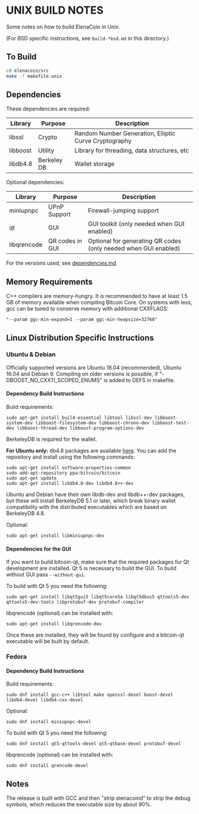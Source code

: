 UNIX BUILD NOTES
====================
Some notes on how to build ElenaCoin in Unix.

(For BSD specific instructions, see `build-*bsd.md` in this directory.)

To Build
---------------------

```bash
cd elenacoin/src
make -f makefile.unix
```

Dependencies
---------------------

These dependencies are required:

 Library     | Purpose          | Description
 ------------|------------------|----------------------
 libssl      | Crypto           | Random Number Generation, Elliptic Curve Cryptography
 libboost    | Utility          | Library for threading, data structures, etc
 libdb4.8    | Berkeley DB      | Wallet storage


Optional dependencies:

 Library     | Purpose          | Description
 ------------|------------------|----------------------
 miniupnpc   | UPnP Support     | Firewall-jumping support
 qt          | GUI              | GUI toolkit (only needed when GUI enabled)
 libqrencode | QR codes in GUI  | Optional for generating QR codes (only needed when GUI enabled)

For the versions used, see [dependencies.md](dependencies.md)

Memory Requirements
--------------------

C++ compilers are memory-hungry. It is recommended to have at least 1.5 GB of
memory available when compiling Bitcoin Core. On systems with less, gcc can be
tuned to conserve memory with additional CXXFLAGS:


    "--param ggc-min-expand=1 --param ggc-min-heapsize=32768"


## Linux Distribution Specific Instructions

### Ubuntu & Debian

Officially supported versions are Ubuntu 18.04 (recommended), Ubuntu 16.04 and Debian 9.
Compiling on older versions is possible, if "-DBOOST_NO_CXX11_SCOPED_ENUMS" is added to DEFS in makefile.

#### Dependency Build Instructions

Build requirements:

    sudo apt-get install build-essential libtool libssl-dev libboost-system-dev libboost-filesystem-dev libboost-chrono-dev libboost-test-dev libboost-thread-dev libboost-program-options-dev

BerkeleyDB is required for the wallet.

**For Ubuntu only:** db4.8 packages are available [here](https://launchpad.net/~bitcoin/+archive/bitcoin).
You can add the repository and install using the following commands:

    sudo apt-get install software-properties-common
    sudo add-apt-repository ppa:bitcoin/bitcoin
    sudo apt-get update
    sudo apt-get install libdb4.8-dev libdb4.8++-dev

Ubuntu and Debian have their own libdb-dev and libdb++-dev packages, but these will install
BerkeleyDB 5.1 or later, which break binary wallet compatibility with the distributed executables which
are based on BerkeleyDB 4.8.

Optional:

    sudo apt-get install libminiupnpc-dev

#### Dependencies for the GUI

If you want to build bitcoin-qt, make sure that the required packages for Qt development
are installed. Qt 5 is necessary to build the GUI.
To build without GUI pass `--without-gui`.

To build with Qt 5 you need the following:

    sudo apt-get install libqt5gui5 libqt5core5a libqt5dbus5 qttools5-dev qttools5-dev-tools libprotobuf-dev protobuf-compiler

libqrencode (optional) can be installed with:

    sudo apt-get install libqrencode-dev

Once these are installed, they will be found by configure and a bitcoin-qt executable will be
built by default.


### Fedora

#### Dependency Build Instructions

Build requirements:

    sudo dnf install gcc-c++ libtool make openssl-devel boost-devel libdb4-devel libdb4-cxx-devel

Optional:

    sudo dnf install miniupnpc-devel

To build with Qt 5 you need the following:

    sudo dnf install qt5-qttools-devel qt5-qtbase-devel protobuf-devel

libqrencode (optional) can be installed with:

    sudo dnf install qrencode-devel

Notes
-----
The release is built with GCC and then "strip elenacoind" to strip the debug
symbols, which reduces the executable size by about 90%.

